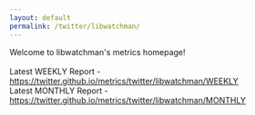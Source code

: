 ```yaml
---
layout: default
permalink: /twitter/libwatchman/
---
```

Welcome to libwatchman's metrics homepage!
<br><br>
Latest WEEKLY Report - <a href="https://twitter.github.io/metrics/twitter/libwatchman/WEEKLY">https://twitter.github.io/metrics/twitter/libwatchman/WEEKLY</a>
<br>
Latest MONTHLY Report - <a href="https://twitter.github.io/metrics/twitter/libwatchman/MONTHLY">https://twitter.github.io/metrics/twitter/libwatchman/MONTHLY</a>
<br>
